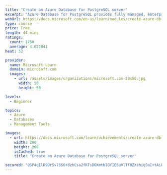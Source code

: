 ```yaml
---
title: "Create an Azure Database for PostgreSQL server"
excerpt: "Azure Database for PostgreSQL provides fully managed, enterprise-ready community PostgreSQL database as a service. Learn how to create and deploy this service and connect it to your applications."
webUrl: https://docs.microsoft.com/en-us/learn/modules/create-azure-db-for-postgresql-server/
type: course
price: Free
length: 44 mins
ratings:
  count: 1768
  average: 4.621041
heat: 52

provider:
  name: Microsoft Learn
  domain: microsoft.com
  images:
    - url: /assets/images/organizations/microsoft.com-50x50.jpg
      width: 50
      height: 50

levels:
  - Beginner

topics:
  - Azure
  - Databases
  - Management Tools

images:
  - url: https://docs.microsoft.com/learn/achievements/create-azure-db-for-postgresql-server-social.png
    width: 200
    height: 200
    isCached: true
    title: "Create an Azure Database for PostgreSQL server"

secured: "QSP4qIlD9DrSv7SSO+8zhCsa2fKTsDOXmtblOYIE6uVlTf8ZXshiqSnI+tAi8T+/6ajqkweGUO7lINddIzDCZRb54w7nuOfKhmBuwffFqdqkVl7YxVck6GhhWLaXjHMAreAjsZxVM3I1fdccLHMW3sEQT4mXsTS/CTxCNls6tsfpFpaP8wfHHaKXu1xpWJ/X7ZMmJOI8W68PgQYlhs6IzPAc6BRbKX01EhABvn6D08oTUVnYmzZEptzrae9fBW/3PNuPFiY055xuba9rQGD6cEfSHRkB89VrNHcXeUH0VtTHNOKFADt12PGw5Ps7qw0h0KO9WsR8Y6h9BTI1jT0q0vTD64Pk/TFOUvigSkEGMJEiZxj/ZnxiDn3A7zdXWkHF8OCJxNDkJIV/ufxh3AGEwAO0SBNfLA5ycfYhGQQuG3Q=;d2MLGpwnlqRf50sWJeqOTw=="
---
```



